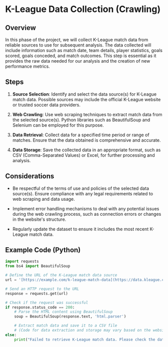 # K-League Data Collection (Crawling)

## Overview

In this phase of the project, we will collect K-League match data from reliable sources to use for subsequent analysis. The data collected will include information such as match date, team details, player statistics, goals scored, goals conceded, and match outcomes. This step is essential as it provides the raw data needed for our analysis and the creation of new performance metrics.

## Steps

1. **Source Selection**: Identify and select the data source(s) for K-League match data. Possible sources may include the official K-League website or trusted soccer data providers.

2. **Web Crawling**: Use web scraping techniques to extract match data from the selected source(s). Python libraries such as BeautifulSoup and Selenium can be employed for this purpose.

3. **Data Retrieval**: Collect data for a specified time period or range of matches. Ensure that the data obtained is comprehensive and accurate.

4. **Data Storage**: Save the collected data in an appropriate format, such as CSV (Comma-Separated Values) or Excel, for further processing and analysis.

## Considerations

- Be respectful of the terms of use and policies of the selected data source(s). Ensure compliance with any legal requirements related to web scraping and data usage.

- Implement error handling mechanisms to deal with any potential issues during the web crawling process, such as connection errors or changes in the website's structure.

- Regularly update the dataset to ensure it includes the most recent K-League match data.

## Example Code (Python)

```python
import requests
from bs4 import BeautifulSoup

# Define the URL of the K-League match data source
url = '[https://example.com/k-league-match-data](https://data.kleague.com/)'

# Send an HTTP request to the URL
response = requests.get(url)

# Check if the request was successful
if response.status_code == 200:
    # Parse the HTML content using BeautifulSoup
    soup = BeautifulSoup(response.text, 'html.parser')

    # Extract match data and save it to a CSV file
    # (Code for data extraction and storage may vary based on the website's structure)
else:
    print("Failed to retrieve K-League match data. Please check the data source.")
